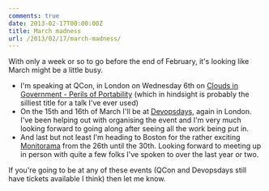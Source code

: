 ```yaml
---
comments: true
date: 2013-02-17T00:00:00Z
title: March madness
url: /2013/02/17/march-madness/
---
```


With only a week or so to go before the end of February, it's looking like March might be a little busy.

-   I'm speaking at QCon, in London on Wednesday 6th on [Clouds in Government - Perils of Portability](http://qconlondon.com/london-2013/presentation/Clouds%20in%20Government%20-%20Perils%20of%20Portability) (which in hindsight is probably the silliest title for a talk I've ever used)
-   On the 15th and 16th of March I'll be at [Devopsdays](http://devopsdays.org/events/2013-london/), again in London. I've been helping out with organising the event and I'm very much looking forward to going along after seeing all the work being put in.
-   And last but not least I'm heading to Boston for the rather exciting [Monitorama](http://monitorama.com/) from the 26th until the 30th. Looking forward to meeting up in person with quite a few folks I've spoken to over the last year or two.

If you're going to be at any of these events (QCon and Devopsdays still have tickets available I think) then let me know.
